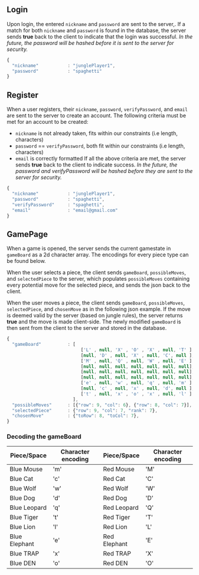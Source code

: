 ## Login
Upon login, the entered `nickname` and `password` are sent to the server,. If a match for both `nickname` and `password` is found in the database, the server sends **true** back to the client to indicate that the login was successful.
*In the future, the password will be hashed before it is sent to the server for security.*
```javascript
{
  "nickname"           : "junglePlayer1",
  "password"           : "spaghetti"
}
```

## Register
When a user registers, their `nickname`, `password`, `verifyPassword`, and `email` are sent to the server to create an account. The following criteria must be met for an account to be created:
- `nickname` is not already taken, fits within our constraints (i.e length, characters)
- `password` == `verifyPassword`, both fit within our constraints (i.e length, characters)
- `email` is correctly formatted 
If all the above criteria are met, the server sends **true** back to the client to indicate success.
*In the future, the password and verifyPassword will be hashed before they are sent to the server for security.*
```javascript
{
  "nickname"           : "junglePlayer1",
  "password"           : "spaghetti",
  "verifyPassword"     : "spaghetti",
  "email"              : "email@gmail.com"
}
```

## GamePage
When a game is opened, the server sends the current gamestate in `gameBoard` as a 2d character array. The encodings for every piece type can be found below.

When the user selects a piece, the client sends `gameBoard`, `possibleMoves`, and `selectedPiece` to the server, which populates `possibleMoves` containing every potential move for the selected piece, and sends the json back to the client.

When the user moves a piece, the client sends `gameBoard`, `possibleMoves`, `selectedPiece`, and `chosenMove` as in the following json example. If the move is deemed valid by the server (based on jungle rules), the server returns **true** and the move is made client-side. The newly modified `gameBoard` is then sent from the client to the server and stored in the database. 
```javascript
{
  "gameBoard"          : [
                            ['L' , null, 'X' , 'O' , 'X' , null, 'T' ],
                            [null, 'D' , null, 'X' , null, 'C', null ],
                            ['M' , null, 'Q' , null, 'W' , null, 'E' ],
                            [null, null, null, null, null, null, null],
                            [null, null, null, null, null, null, null],
                            [null, null, null, null, null, null, null],
                            ['e' , null, 'w' , null, 'q' , null, 'm' ],
                            [null, 'c' , null, 'x' , null, 'd', null ],
                            ['t' , null, 'x' , 'o' , 'x' , null, 'l' ]
                         ],
  "possibleMoves"      : [{"row": 9, "col": 6}, {"row": 8, "col": 7}],
  "selectedPiece"      : {"row": 9, "col": 7, "rank": 7},
  "chosenMove"         : {"toRow": 8, "toCol": 7},
}
```

### Decoding the gameBoard
|Piece/Space|Character encoding|Piece/Space|Character encoding|
|---|---|---|---|
|Blue Mouse|'m'|Red Mouse|'M'|
|Blue Cat|'c'|Red Cat|'C'|
|Blue Wolf|'w'|Red Wolf|'W'|
|Blue Dog|'d'|Red Dog|'D'|
|Blue Leopard|'q'|Red Leopard|'Q'|
|Blue Tiger|'t'|Red Tiger|'T'|
|Blue Lion|'l'|Red Lion|'L'|
|Blue Elephant|'e'|Red Elephant|'E'|
|Blue TRAP|'x'|Red TRAP|'X'|
|Blue DEN|'o'|Red DEN|'O'|

